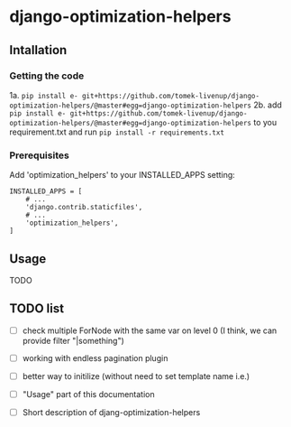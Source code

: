 # django-optimization-helpers

## Intallation

### Getting the code

1a. ```pip install e- git+https://github.com/tomek-livenup/django-optimization-helpers/@master#egg=django-optimization-helpers```
2b. add ```pip install e- git+https://github.com/tomek-livenup/django-optimization-helpers/@master#egg=django-optimization-helpers``` to you requirement.txt and run ```pip install -r requirements.txt```


### Prerequisites
Add 'optimization_helpers' to your INSTALLED_APPS setting:

```
INSTALLED_APPS = [
    # ...
    'django.contrib.staticfiles',
    # ...
    'optimization_helpers',
]
```


## Usage

TODO


## TODO list

- [ ] check multiple ForNode with the same var on level 0 (I think, we can provide filter "|something")
- [ ] working with endless pagination plugin
- [ ] better way to initilize (without need to set template name i.e.)
- [ ] "Usage" part of this documentation
- [ ] Short description of djang-optimization-helpers

